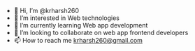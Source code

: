- 👋 Hi, I’m @krharsh260
- 👀 I’m interested in Web technologies
- 🌱 I’m currently learning Web app development
- 💞️ I’m looking to collaborate on web app frontend developers
- 📫 How to reach me krharsh260@gmail.com

<!---
krharsh260/krharsh260 is a ✨ special ✨ repository because its `README.md` (this file) appears on your GitHub profile.
You can click the Preview link to take a look at your changes.
--->
